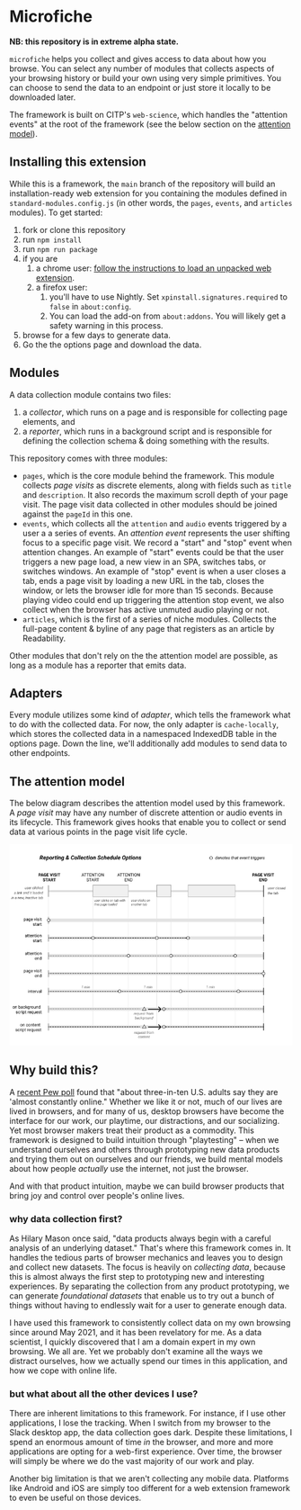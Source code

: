 # Microfiche

__NB: this repository is in extreme alpha state.__

`microfiche` helps you collect and gives access to data about how you browse.
You can select any number of modules that collects aspects of your browsing history or build your own
using very simple primitives. You can choose to send the data to an endpoint or just store it locally
to be downloaded later.

The framework is built on CITP's `web-science`, which handles the "attention events" at the root of the framework (see the below section on the [attention model](#the-attention-model)).

## Installing this extension

While this is a framework, the `main` branch of the repository will build an installation-ready web extension for you containing the modules defined in `standard-modules.config.js` (in other words, the `pages`, `events`, and `articles` modules). To get started:

1. fork or clone this repository
2. run `npm install`
3. run `npm run package`
4. if you are
   1. a chrome user: [follow the instructions to load an unpacked web extension](https://developer.chrome.com/docs/extensions/mv2/getstarted/).
   2. a firefox user: 
      1. you'll have to use Nightly. Set `xpinstall.signatures.required` to `false` in `about:config`. 
      2. You can load the add-on from `about:addons`. You will likely get a safety warning in this process.
5. browse for a few days to generate data.
6. Go the the options page and download the data.

## Modules

A data collection module contains two files:
1. a _collector_, which runs on a page and is responsible for collecting page elements, and
2. a _reporter_, which runs in a background script and is responsible for defining the collection schema & doing something with the results.

This repository comes with three modules:

- `pages`, which is the core module behind the framework. This module collects _page visits_ as discrete elements, along with fields such as `title` and `description`. It also records the maximum scroll depth of your page visit. The page visit data collected in other modules should be joined against the `pageId` in this one.
- `events`, which collects all the `attention` and `audio` events triggered by a user a a series of events. An _attention event_ represents the user shifting focus to a specific page visit. We record a "start" and "stop" event when attention changes. An example of "start" events could be that the user triggers a new page load, a new view in an SPA, switches tabs, or switches windows. An example of  "stop" event is when a user closes a tab, ends a page visit by loading a new URL in the tab, closes the window, or lets the browser idle for more than 15 seconds. Because playing video could end up triggering the attention stop event, we also collect when the browser has active unmuted audio playing or not.
- `articles`, which is the first of a series of niche modules. Collects the full-page content & byline of any page that registers as an article by Readability.

Other modules that don't rely on the the attention model are possible, as long as a module has a reporter that emits data.

## Adapters

Every module utilizes some kind of _adapter_, which tells the framework what to do with the collected data. For now, the only adapter is `cache-locally`, which stores the collected data in a namespaced IndexedDB table in the options page. Down the line, we'll additionally add modules to send data to other endpoints.

## The attention model

The below diagram describes the attention model used by this framework. A _page visit_ may have any number of discrete attention or audio events in its lifecycle. This framework gives hooks that enable you to collect or send data at various points in the page visit life cycle.

![the attention model](./attention-model.png)

## Why build this?

A [recent Pew poll](https://www.pewresearch.org/fact-tank/2021/03/26/about-three-in-ten-u-s-adults-say-they-are-almost-constantly-online/) found that "about three-in-ten U.S. adults say they are 'almost constantly online." Whether we like it or not, much of our lives are lived in browsers, and for many of us, desktop browsers have become the interface for our work, our playtime, our distractions, and our socializing. Yet most browser makers treat their product as a commodity. This framework is designed to build intuition through "playtesting" – when we understand ourselves and others through prototyping new data products and trying them out on ourselves and our friends, we build mental models about how people _actually_ use the internet, not just the browser. 

And with that product intuition, maybe we can build browser products that bring joy and control over people's online lives.

### why data collection first?

As Hilary Mason once said, "data products always begin with a careful analysis of an underlying dataset." That's where this framework comes in. It handles the tedious parts of browser mechanics and leaves you to design and collect new datasets. The focus is heavily on _collecting data_, because this is almost always the first step to prototyping new and interesting experiences. By separating the collection from any product prototyping, we can generate _foundational datasets_ that enable us to try out a bunch of things without having to endlessly wait for a user to generate enough data. 

I have used this framework to consistently collect data on my own browsing since around May 2021, and it has been revelatory for me. As a data scientist, I quickly discovered that I am a domain expert in my own browsing. We all are. Yet we probably don't examine all the ways we distract ourselves, how we actually spend our times in this application, and how we cope with online life.

### but what about all the other devices I use?

There are inherent limitations to this framework. For instance, if I use other applications, I lose the tracking. When I switch from my browser to the Slack desktop app, the data collection goes dark. Despite these limitations, I spend an enormous amount of time _in_ the browser, and more and more applications are opting for a web-first experience. Over time, the browser will simply be where we do the vast majority of our work and play.

Another big limitation is that we aren't collecting any mobile data. Platforms like Android and iOS are simply too different for a web extension framework to even be useful on those devices.
